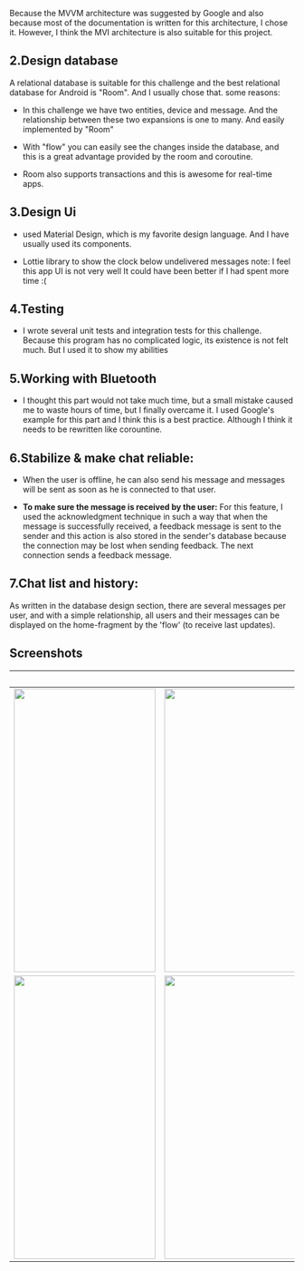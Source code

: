 
Because the MVVM architecture was suggested by Google and also because most of the documentation is written for this architecture, I chose it. However, I think the MVI architecture is also suitable for this project.


## 2.Design database

A relational database is suitable for this challenge and the best relational database for Android is "Room".
And I usually chose that. some reasons:

* In this challenge we have two entities, device and message. And the relationship between these two expansions is one to many. And easily implemented by "Room"

* With "flow" you can easily see the changes inside the database, and this is a great advantage provided by the room and coroutine.

* Room also supports transactions and this is awesome for real-time apps.

## 3.Design Ui
  * used Material Design, which is my favorite design language. And I have usually used its components.

  * Lottie library to show the clock below undelivered messages  note: I feel this app UI is not very well It could have been better if I had spent more time :(

## 4.Testing
  * I wrote several unit tests and integration tests for this challenge. Because this program has no complicated logic, its existence is not felt much. But I used it to show my abilities

## 5.Working with Bluetooth
* I thought this part would not take much time, but a small mistake caused me to waste hours of time, but I finally overcame it. I used Google's example for this part and I think this is a best practice. Although I think it needs to be rewritten like corountine.

## 6.Stabilize & make chat reliable:
* When the user is offline, he can also send his message and messages will be sent as soon as he is connected to that user.

* **To make sure the message is received by the user:**
For this feature, I used the acknowledgment technique in such a way that when the message is successfully received, a feedback message is sent to the sender and this action is also stored in the sender's database because the connection may be lost when sending feedback. The next connection sends a feedback message.

## 7.Chat list and history:
As written in the database design section, there are several messages per user, and with a simple relationship, all users and their messages can be displayed on the home-fragment by the 'flow' (to receive last updates).


## Screenshots
  |  
--- | --- 
<img src="./images/1.png" width="250" height="500" /> | <img src="./images/2.png" width="250" height="500" />
<img src="./images/3.png" width="250" height="500" /> | <img src="./images/4.png" width="250" height="500" />


